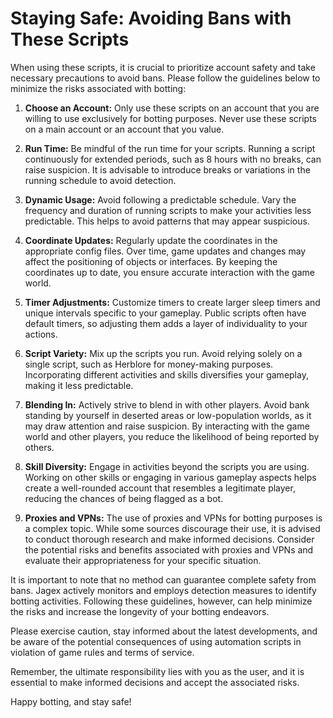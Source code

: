 # Staying Safe: Avoiding Bans with These Scripts
When using these scripts, it is crucial to prioritize account safety and take necessary precautions to avoid bans. Please follow the guidelines below to minimize the risks associated with botting:

1. **Choose an Account:**
Only use these scripts on an account that you are willing to use exclusively for botting purposes. Never use these scripts on a main account or an account that you value.

2. **Run Time:**
Be mindful of the run time for your scripts. Running a script continuously for extended periods, such as 8 hours with no breaks, can raise suspicion. It is advisable to introduce breaks or variations in the running schedule to avoid detection.

3. **Dynamic Usage:**
Avoid following a predictable schedule. Vary the frequency and duration of running scripts to make your activities less predictable. This helps to avoid patterns that may appear suspicious.

4. **Coordinate Updates:**
Regularly update the coordinates in the appropriate config files. Over time, game updates and changes may affect the positioning of objects or interfaces. By keeping the coordinates up to date, you ensure accurate interaction with the game world.

5. **Timer Adjustments:**
Customize timers to create larger sleep timers and unique intervals specific to your gameplay. Public scripts often have default timers, so adjusting them adds a layer of individuality to your actions.

6. **Script Variety:**
Mix up the scripts you run. Avoid relying solely on a single script, such as Herblore for money-making purposes. Incorporating different activities and skills diversifies your gameplay, making it less predictable.

7. **Blending In:**
Actively strive to blend in with other players. Avoid bank standing by yourself in deserted areas or low-population worlds, as it may draw attention and raise suspicion. By interacting with the game world and other players, you reduce the likelihood of being reported by others.

8. **Skill Diversity:**
Engage in activities beyond the scripts you are using. Working on other skills or engaging in various gameplay aspects helps create a well-rounded account that resembles a legitimate player, reducing the chances of being flagged as a bot.

9. **Proxies and VPNs:**
The use of proxies and VPNs for botting purposes is a complex topic. While some sources discourage their use, it is advised to conduct thorough research and make informed decisions. Consider the potential risks and benefits associated with proxies and VPNs and evaluate their appropriateness for your specific situation.

It is important to note that no method can guarantee complete safety from bans. Jagex actively monitors and employs detection measures to identify botting activities. Following these guidelines, however, can help minimize the risks and increase the longevity of your botting endeavors.

Please exercise caution, stay informed about the latest developments, and be aware of the potential consequences of using automation scripts in violation of game rules and terms of service.

Remember, the ultimate responsibility lies with you as the user, and it is essential to make informed decisions and accept the associated risks.

Happy botting, and stay safe!
